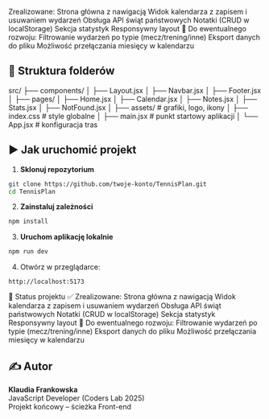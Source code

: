  Zrealizowane:
Strona główna z nawigacją
Widok kalendarza z zapisem i usuwaniem wydarzeń
Obsługa API świąt państwowych
Notatki (CRUD w localStorage)
Sekcja statystyk
Responsywny layout
📅 Do ewentualnego rozwoju:
Filtrowanie wydarzeń po typie (mecz/trening/inne)
Eksport danych do pliku
Możliwość przełączania miesięcy w kalendarzu

## 📁 Struktura folderów

src/
├── components/
│ ├── Layout.jsx
│ ├── Navbar.jsx
│ ├── Footer.jsx
│
├── pages/
│ ├── Home.jsx
│ ├── Calendar.jsx
│ ├── Notes.jsx
│ ├── Stats.jsx
│ ├── NotFound.jsx
│
├── assets/ # grafiki, logo, ikony
│
├── index.css # style globalne
│
├── main.jsx # punkt startowy aplikacji
│
└── App.jsx # konfiguracja tras

## ▶️ Jak uruchomić projekt

1. **Sklonuj repozytorium**
```bash
git clone https://github.com/twoje-konto/TennisPlan.git
cd TennisPlan
```

2. **Zainstaluj zależności**
```bash
npm install
```

3. **Uruchom aplikację lokalnie**
```bash
npm run dev
```

4. Otwórz w przeglądarce:
```
http://localhost:5173
```

📌 Status projektu
✅ Zrealizowane:
Strona główna z nawigacją
Widok kalendarza z zapisem i usuwaniem wydarzeń
Obsługa API świąt państwowych
Notatki (CRUD w localStorage)
Sekcja statystyk
Responsywny layout
📅 Do ewentualnego rozwoju:
Filtrowanie wydarzeń po typie (mecz/trening/inne)
Eksport danych do pliku
Możliwość przełączania miesięcy w kalendarzu

## ✍️ Autor

**Klaudia Frankowska**  
JavaScript Developer (Coders Lab 2025)  
Projekt końcowy – ścieżka Front-end
